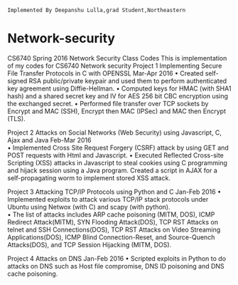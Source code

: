 ```
Implemented By Deepanshu Lulla,grad Student,Northeastern
```

# Network-security
CS6740 Spring 2016 Network Security Class Codes
This is implementation of my codes for CS6740 Network security
Project 1
Implementing Secure File Transfer Protocols in C with OPENSSL 				                          Mar-Apr 2016
•	Created self-signed RSA public/private keypair and used them to perform authenticated key agreement using Diffie-Hellman. 
•	Computed keys for HMAC (with SHA1 hash) and a shared secret key and IV for AES 256 bit CBC encryption using the exchanged secret.
•	Performed file transfer over TCP sockets by Encrypt and MAC (SSH), Encrypt then MAC (IPSec) and MAC then Encrypt (TLS).


Project 2
Attacks on Social Networks (Web Security) using Javascript, C, Ajax and Java 					          Feb-Mar 2016  
•	Implemented Cross Site Request Forgery (CSRF) attack by using GET and POST requests with Html and Javascript.
•	Executed Reflected Cross-site Scripting (XSS) attacks in Javascript to steal cookies using C programming and hijack session using a 
Java program. Created a script in AJAX for a self-propagating worm to implement stored XSS attack.


Project 3
Attacking TCP/IP Protocols using Python and C					                                           Jan-Feb 2016
•	Implemented exploits to attack various TCP/IP stack protocols under Ubuntu using Netwox (with C) and scapy (with python).  
•	The list of attacks includes ARP cache poisoning (MITM, DOS), ICMP Redirect Attack(MITM), SYN Flooding Attack(DOS), TCP RST Attacks on
telnet and SSH Connections(DOS), TCP RST Attacks on Video Streaming Applications(DOS), ICMP Blind Connection-Reset, and Source-Quench 
Attacks(DOS), and TCP Session Hijacking (MITM, DOS). 

Project 4
Attacks on DNS                                                                                    Jan-Feb 2016
•	Scripted exploits in Python to do attacks on DNS such as Host file compromise, DNS ID poisoning and DNS cache poisoning.
